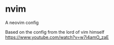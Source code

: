 # nvim
A neovim config

Based on the config from the lord of vim himself
https://www.youtube.com/watch?v=w7i4amO_zaE
